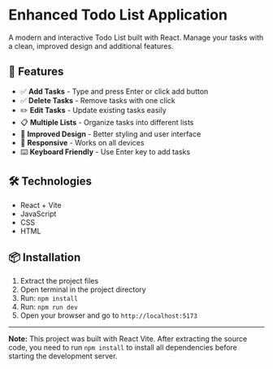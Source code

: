 # Enhanced Todo List Application

A modern and interactive Todo List built with React. Manage your tasks with a clean, improved design and additional features.

## 🚀 Features

- ✅ **Add Tasks** - Type and press Enter or click add button
- ✅ **Delete Tasks** - Remove tasks with one click
- ✏️ **Edit Tasks** - Update existing tasks easily
- 📋 **Multiple Lists** - Organize tasks into different lists
- 🎨 **Improved Design** - Better styling and user interface
- 📱 **Responsive** - Works on all devices
- ⌨️ **Keyboard Friendly** - Use Enter key to add tasks

## 🛠 Technologies

- React + Vite
- JavaScript
- CSS
- HTML

## 📦 Installation

1. Extract the project files
2. Open terminal in the project directory
3. Run: `npm install`
4. Run: `npm run dev`
5. Open your browser and go to `http://localhost:5173`

---

**Note:** This project was built with React Vite. After extracting the source code, you need to run `npm install` to install all dependencies before starting the development server.
